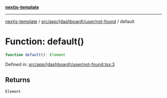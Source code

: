 [**nextjs-template**](../../../../../../README.md)

---

[nextjs-template](../../../../../../README.md) / [src/app/(dashboard)/user/not-found](../README.md) / default

# Function: default()

```ts
function default(): Element
```

Defined in: [src/app/(dashboard)/user/not-found.tsx:3](<https://github.com/Its-Satyajit/nextjs-template/blob/main/src/app/(dashboard)/user/not-found.tsx#L3>)

## Returns

`Element`
